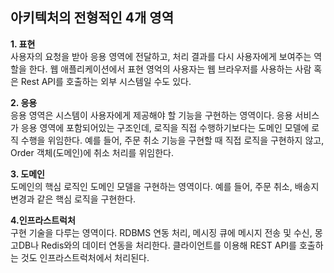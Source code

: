   
  
  
## 아키텍처의 전형적인 4개 영역  
  
**1. 표현**  
사용자의 요청을 받아 응용 영역에 전달하고, 처리 결과를 다시 사용자에게 보여주는 역할을 한다. 웹 애플리케이션에서 표현 영억의 사용자는 웹 브라우저를 사용하는 사람 혹은 Rest API를 호출하는 외부 시스템일 수도 있다.  
  
**2. 응용**  
응용 영역은 시스템이 사용자에게 제공해야 할 기능을 구현하는 영역이다. 응용 서비스가 응용 영역에 포함되어있는 구조인데, 로직을 직접 수행하기보다는 도메인 모델에 로직 수행을 위임한다. 예를 들어, 주문 취소 기능을 구현할 때 직접 로직을 구현하지 않고, Order 객체(도메인)에 취소 처리를 위임한다.  
  
**3. 도메인**  
도메인의 핵심 로직인 도메인 모델을 구현하는 영역이다. 예를 들어, 주문 취소, 배송지 변경과 같은 핵심 로직을 구현한다.  
  
**4.인프라스트럭처**  
구현 기술을 다루는 영역이다. RDBMS 연동 처리, 메시징 큐에 메시지 전송 및 수신, 몽고DB나 Redis와의 데이터 연동을 처리한다. 클라이언트를 이용해 REST API를 호출하는 것도 인프라스트럭처에서 처리된다. 